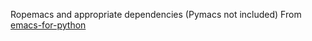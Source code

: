 Ropemacs and appropriate dependencies (Pymacs not included)
From [emacs-for-python](https://github.com/gabrielelanaro/emacs-for-python)
